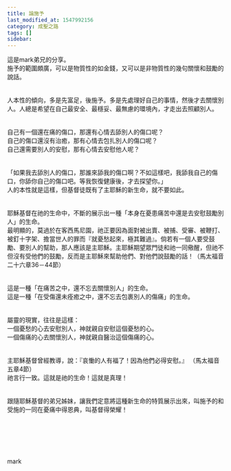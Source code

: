 ```yaml
---
title: 論施予
last_modified_at: 1547992156
category: 成聖之路
tags: []
sidebar: 
---
```


<p>這是mark弟兄的分享。<!--more--><br/>施予的範圍頗廣，可以是物質性的如金錢，又可以是非物質性的幾句關懷和鼓勵的說話。<br/><br/><br/>人本性的傾向，多是先富足，後施予。多是先處理好自己的事情，然後才去關懷別人。人總是希望在自己最安全、最穩妥、最無慮的環境內，才走出去照顧別人。<br/><br/><br/>自己有一個還在痛的傷口，那還有心情去舔別人的傷口呢？<br/>自己的傷口還沒有治癒，那有心情去包扎別人的傷口呢？<br/>自己還需要別人的安慰，那有心情去安慰他人呢？<br/><br/><br/>「如果我去舔別人的傷口，那誰來舔我的傷口啊？不如這樣吧，我舔我自己的傷口，你舔你自己的傷口吧。等我恢復健康後，才去探望你。」<br/>人的本性就是這樣，但基督徒既有了主耶穌的新生命，就不要如此。<br/><br/><br/>耶穌基督在祂的生命中，不斷的展示出一種「本身在憂患痛苦中還是去安慰鼓勵別人」的生命。<br/>最明顯的，莫過於在客西馬尼園，祂正要因為面對被出賣、被捕、受審、被鞭打、被釘十字架、擔當世人的罪而『就憂愁起來，極其難過』。倘若有一個人要受鼓勵、要別人的幫助，那人應該是主耶穌。主耶穌期望眾門徒和祂一同儆醒，但祂不但沒有受他們的鼓勵，反而是主耶穌來幫助他們、對他們說鼓勵的話！（馬太福音二十六章36－44節）<br/><br/><br/>這是一種「在痛苦之中，還不忘去關懷別人」的生命。<br/>這是一種「在受傷還未痊癒之中，還不忘去包裹別人的傷痛」的生命。<br/><br/><br/>屬靈的現實，往往是這樣：<br/>一個憂愁的心去安慰別人，神就親自安慰這個憂愁的心。<br/>一個傷痛的心去關懷別人，神就親自醫治這個傷痛的心。<br/><br/><br/>主耶穌基督曾經教導，說：『哀慟的人有福了！因為他們必得安慰。』 （馬太福音五章4節）<br/>祂言行一致。這就是祂的生命！這就是真理！<br/><br/><br/>跟隨耶穌基督的弟兄姊妹，讓我們定意將這種新生命的特質展示出來，叫施予的和受施的一同在憂痛中得恩典，叫基督得榮耀！<br/><br/><br/><br/><br/><br/><br/>mark<br/><br/><br/><br/><br/><br/><br/><br/><br/><br/>
</p>